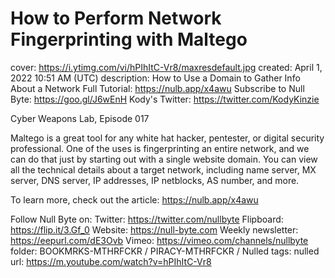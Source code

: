 # How to Perform Network Fingerprinting with Maltego

cover: https://i.ytimg.com/vi/hPIhItC-Vr8/maxresdefault.jpg
created: April 1, 2022 10:51 AM (UTC)
description: How to Use a Domain to Gather Info About a Network
Full Tutorial: https://nulb.app/x4awu
Subscribe to Null Byte: https://goo.gl/J6wEnH
Kody's Twitter: https://twitter.com/KodyKinzie

Cyber Weapons Lab, Episode 017

Maltego is a great tool for any white hat hacker, pentester, or digital security professional. One of the uses is fingerprinting an entire network, and we can do that just by starting out with a single website domain. You can view all the technical details about a target network, including name server, MX server, DNS server, IP addresses, IP netblocks, AS number, and more.

To learn more, check out the article: https://nulb.app/x4awu

Follow Null Byte on:
Twitter: https://twitter.com/nullbyte
Flipboard: https://flip.it/3.Gf_0
Website: https://null-byte.com
Weekly newsletter:  https://eepurl.com/dE3Ovb
Vimeo: https://vimeo.com/channels/nullbyte
folder: BOOKMRKS-MTHRFCKR / PIRACY-MTHRFCKR / Nulled
tags: nulled
url: https://m.youtube.com/watch?v=hPIhItC-Vr8